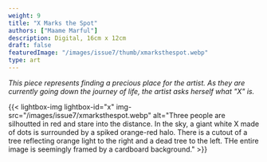 ```yaml
---
weight: 9
title: "X Marks the Spot"
authors: ["Maame Marful"]
description: Digital, 16cm x 12cm
draft: false
featuredImage: "/images/issue7/thumb/xmarksthespot.webp"
type: art
---
```

*This piece represents finding a precious place for the artist. As they are currently going down the journey of life, the artist asks herself what "X" is.*

{{< lightbox-img lightbox-id="x" img-src="/images/issue7/xmarksthespot.webp" alt="Three people are silhoutted in red and stare into the distance. In the sky, a giant white X made of dots is surrounded by a spiked orange-red halo. There is a cutout of a tree reflecting orange light to the right and a dead tree to the left. THe entire image is seemingly framed by a cardboard background." >}}
